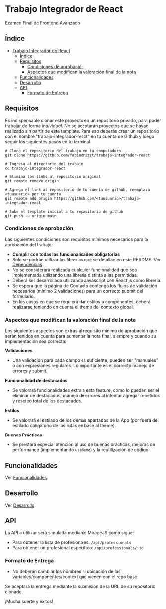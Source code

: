 
# Trabajo Integrador de React

Examen Final de Frontend Avanzado

## Índice

- [Trabajo Integrador de React](#trabajo-integrador-de-react)
  - [Índice](#índice)
  - [Requisitos](#requisitos)
    - [Condiciones de aprobación](#condiciones-de-aprobación)
    - [Aspectos que modifican la valoración final de la nota](#aspectos-que-modifican-la-valoración-final-de-la-nota)
  - [Funcionalidades](#funcionalidades)
  - [Desarrollo](#desarrollo)
  - [API](#api)
    - [Formato de Entrega](#formato-de-entrega)

## Requisitos

Es indispensable clonar este proyecto en un repositorio privado, para poder trabajar de forma _individual_. No se aceptarán proyectos que se hayan realizado sin partir de este template. Para eso deberás crear un repositorio con el nombre "trabajo-integrador-react" en tu cuenta de Github y luego seguir los siguientes pasos en tu terminal

```
# Clona el repositorio del trabajo en tu computadora
git clone https://github.com/fabiodrizzt/trabajo-integrador-react

# Ingresa al directorio del trabajo
cd trabajo-integrador-react

# Elimina los links al repositorio original
git remote remove origin

# Agrega el link al repositorio de tu cuenta de github, reemplaza <tuusuario> por tu cuenta
git remote add origin https://github.com/<tuusuario>/trabajo-integrador-react

# Sube el template inicial a tu repositorio de github
git push -u origin main
```

### Condiciones de aprobación

Las siguientes condiciones son requisitos mínimos necesarios para la aprobación del trabajo:

- **Cumplir con todas las funcionalidades obligatorias**
- Solo se podrán utilizar las librerías que se detallan en este README. Ver [Dependencias](docs/desarrollo.md#dependencias)
- No se considerará realizada cualquier funcionalidad que sea implementada utilizando una librería distinta a las permitidas.
- Deberá ser desarrollada utilizando Javascript con React.js como librería.
- Se espera que la página de Contacto contenga los flujos de validación necesarios (mínimo 2 validaciones) para un correcto submit del formulario.
- En los casos en que se requiera dar estilos a componentes, deberá realizarse teniendo en cuenta el theme del contexto global.

### Aspectos que modifican la valoración final de la nota

Los siguientes aspectos son extras al requisito mínimo de aprobación que serán tenidos en cuenta para aumentar la nota final, siempre y cuando su implementación sea correcta:

**Validaciones**

- Una validación para cada campo es suficiente, pueden ser "manuales" o con expresiones regulares. Lo importante es el correcto manejo de errores y submit.

**Funcionalidad de destacados**

- Se valorará funcionalidades extra a esta feature, como lo pueden ser el eliminar de destacados, manejo de errores al intentar agregar repetidos y reseteo total de los destacados.

**Estilos**

- Se valorará el estilado de los demás apartados de la App (por fuera del estilado obligatorio de las rutas en base al theme).

**Buenas Prácticas**

- Se prestará especial atención al uso de buenas prácticas, mejoras de performance (implementando `useMemo`) y la reutilización de código.

## Funcionalidades

Ver [Funcionalidades](docs/funcionalidades.md).

## Desarrollo

Ver [Desarrollo](docs/desarrollo.md).

## API

La API a utilizar será simulada mediante MirageJS como sigue:
- Para obtener la lista de profesionales: `/api/professionals`
- Para obtener un profesional específico: `/api/professionals/:id`

### Formato de Entrega

- No deberán cambiar los nombres ni ubicación de las variables/componentes/context que vienen con el repo base.

Se aceptará la entrega mediante la submisión de la URL de su repositorio clonado.

¡Mucha suerte y éxitos!